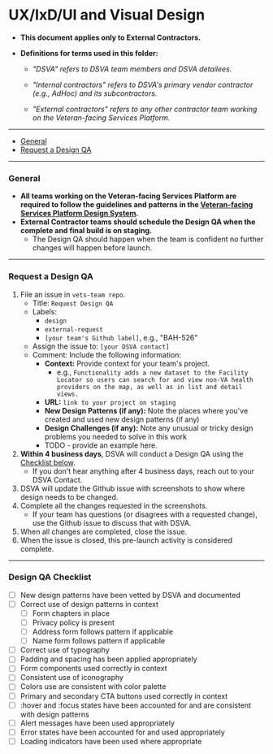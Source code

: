 # UX/IxD/UI and Visual Design

* **This document applies only to External Contractors.**

* **Definitions for terms used in this folder:**

  * *"DSVA" refers to DSVA team members and DSVA detailees.*

  * *"Internal contractors" refers to DSVA's primary vendor contractor (e.g., AdHoc) and its subcontractors.*

  * *"External contractors" refers to any other contractor team working on the Veteran-facing Services Platform.*

<hr>

* [General](#general)
* [Request a Design QA](#request-a-design-qa)

<hr>

### General

* **All teams working on the Veteran-facing Services Platform are required to follow the guidelines and patterns in the [Veteran-facing Services Platform Design System](https://department-of-veterans-affairs.github.io/design-system/).**
* **External Contractor teams should schedule the Design QA when the complete and final build is on staging.** 
  * The Design QA should happen when the team is confident no further changes will happen before launch.

<hr>

### Request a Design QA

1. File an issue in ```vets-team repo```.
    * Title: ```Request Design QA```
    * Labels: 
      * ```design```
      * ```external-request```
      * ```[your team's Github label]```, e.g., "BAH-526"
    * Assign the issue to: ```[your DSVA contact]```
    * Comment: Include the following information:
      * **Context:** Provide context for your team's project.
        * e.g., ```Functionality adds a new dataset to the Facility Locator so users can search for and view non-VA health providers on the map, as well as in list and detail views.```
      * **URL:** ```link to your project on staging```
      * **New Design Patterns (if any):** Note the places where you've created and used new design patterns (if any)
      * **Design Challenges (if any):** Note any unusual or tricky design problems you needed to solve in this work
      * TODO - provide an example here.
1. **Within 4 business days**, DSVA will conduct a Design QA using the [Checklist below](#design-qa-checklist).
    * If you don't hear anything after 4 business days, reach out to your DSVA Contact.
1. DSVA will update the Github issue with screenshots to show where design needs to be changed.
1. Complete all the changes requested in the screenshots.
    * If your team has questions (or disagrees with a requested change), use the Github issue to discuss that with DSVA.
1. When all changes are completed, close the issue.
1. When the issue is closed, this pre-launch activity is considered complete.

<hr>

### Design QA Checklist

* [ ] New design patterns have been vetted by DSVA and documented
* [ ] Correct use of design patterns in context 
  * [ ] Form chapters in place
  * [ ] Privacy policy is present
  * [ ] Address form follows pattern if applicable
  * [ ] Name form follows pattern if applicable
* [ ] Correct use of typography
* [ ] Padding and spacing has been applied appropriately
* [ ] Form components used correctly in context
* [ ] Consistent use of iconography
* [ ] Colors use are consistent with color palette
* [ ] Primary and secondary CTA buttons used correctly in context
* [ ] :hover and :focus states have been accounted for and are consistent with design patterns
* [ ] Alert messages have been used appropriately
* [ ] Error states have been accounted for and used appropriately
* [ ] Loading indicators have been used where appropriate

